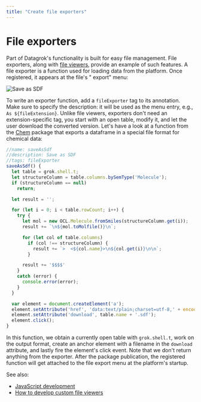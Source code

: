 ```yaml
---
title: "Create file exporters"
---
```


# File exporters

Part of Datagrok's functionality is built for easy file management. File exporters, along
with [file viewers](create-custom-file-viewers.md), provide an example of such features. A file exporter is a function
used for loading data from the platform. Once registered, it appears at the file's "
export" menu:

![Save as SDF](file-exporter.gif "Save as SDF")

To write an exporter function, add a `fileExporter` tag to its annotation. Make sure to specify the description: it will
be used as the menu entry, e.g.,
`As ${fileExtension}`. Unlike file viewers, exporters don't need an extension-specific tag, you start with an open
table, modify it, and let the user download the converted version. Let's have a look at a function from the
[Chem](https://github.com/datagrok-ai/public/blob/73356b9c34e28fcd2278a8f60137c1c90684c8f3/packages/Chem/package.js)
package that exports a dataframe in a special file format for chemical data:

```js
//name: saveAsSdf
//description: Save as SDF
//tags: fileExporter
saveAsSdf() {
  let table = grok.shell.t;
  let structureColumn = table.columns.bySemType('Molecule');
  if (structureColumn == null)
    return;

  let result = '';

  for (let i = 0; i < table.rowCount; i++) {
    try {
      let mol = new OCL.Molecule.fromSmiles(structureColumn.get(i));
      result += `\n${mol.toMolfile()}\n`;

      for (let col of table.columns)
        if (col !== structureColumn) {
          result += `>  <${col.name}>\n${col.get(i)}\n\n`;
        }

      result += '$$$$'
    }
    catch (error) {
      console.error(error);
    }
  }

  var element = document.createElement('a');
  element.setAttribute('href', 'data:text/plain;charset=utf-8,' + encodeURIComponent(result));
  element.setAttribute('download', table.name + '.sdf');
  element.click();
}
```

In this function, we obtain a currently open table with `grok.shell.t`, work on the output format, create an anchor
element with a filename in the `download`
attribute, and lastly fire the element's click event. Note that we don't return anything from the exporter. After the
package publication, the registered function will get attached to the file export menu at the platform's startup.

See also:

* [JavaScript development](../develop.md)
* [How to develop custom file viewers](create-custom-file-viewers.md)
